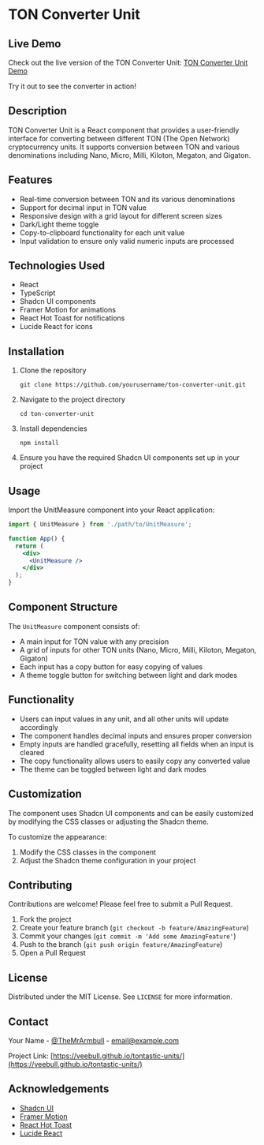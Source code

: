 # TON Converter Unit

## Live Demo

Check out the live version of the TON Converter Unit:
[TON Converter Unit Demo](https://veebull.github.io/tontastic-units/)

Try it out to see the converter in action!

## Description

TON Converter Unit is a React component that provides a user-friendly interface for converting between different TON (The Open Network) cryptocurrency units. It supports conversion between TON and various denominations including Nano, Micro, Milli, Kiloton, Megaton, and Gigaton.

## Features

- Real-time conversion between TON and its various denominations
- Support for decimal input in TON value
- Responsive design with a grid layout for different screen sizes
- Dark/Light theme toggle
- Copy-to-clipboard functionality for each unit value
- Input validation to ensure only valid numeric inputs are processed

## Technologies Used

- React
- TypeScript
- Shadcn UI components
- Framer Motion for animations
- React Hot Toast for notifications
- Lucide React for icons

## Installation

1. Clone the repository

   ```
   git clone https://github.com/yourusername/ton-converter-unit.git
   ```

2. Navigate to the project directory

   ```
   cd ton-converter-unit
   ```

3. Install dependencies

   ```
   npm install
   ```

4. Ensure you have the required Shadcn UI components set up in your project

## Usage

Import the UnitMeasure component into your React application:

```jsx
import { UnitMeasure } from './path/to/UnitMeasure';

function App() {
  return (
    <div>
      <UnitMeasure />
    </div>
  );
}
```

## Component Structure

The `UnitMeasure` component consists of:

- A main input for TON value with any precision
- A grid of inputs for other TON units (Nano, Micro, Milli, Kiloton, Megaton, Gigaton)
- Each input has a copy button for easy copying of values
- A theme toggle button for switching between light and dark modes

## Functionality

- Users can input values in any unit, and all other units will update accordingly
- The component handles decimal inputs and ensures proper conversion
- Empty inputs are handled gracefully, resetting all fields when an input is cleared
- The copy functionality allows users to easily copy any converted value
- The theme can be toggled between light and dark modes

## Customization

The component uses Shadcn UI components and can be easily customized by modifying the CSS classes or adjusting the Shadcn theme.

To customize the appearance:

1. Modify the CSS classes in the component
2. Adjust the Shadcn theme configuration in your project

## Contributing

Contributions are welcome! Please feel free to submit a Pull Request.

1. Fork the project
2. Create your feature branch (`git checkout -b feature/AmazingFeature`)
3. Commit your changes (`git commit -m 'Add some AmazingFeature'`)
4. Push to the branch (`git push origin feature/AmazingFeature`)
5. Open a Pull Request

## License

Distributed under the MIT License. See `LICENSE` for more information.

## Contact

Your Name - [@TheMrArmbull](https://twitter.com/TheMrArmbull) - email@example.com

Project Link: [https://veebull.github.io/tontastic-units/](https://veebull.github.io/tontastic-units/)

## Acknowledgements

- [Shadcn UI](https://ui.shadcn.com/)
- [Framer Motion](https://www.framer.com/motion/)
- [React Hot Toast](https://react-hot-toast.com/)
- [Lucide React](https://lucide.dev/)
